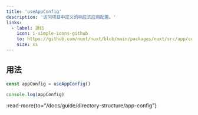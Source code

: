 ```yaml
---
title: 'useAppConfig'
description: '访问项目中定义的响应式应用配置。'
links:
  - label: 源码
    icon: i-simple-icons-github
    to: https://github.com/nuxt/nuxt/blob/main/packages/nuxt/src/app/config.ts
    size: xs
---
```


## 用法

```ts
const appConfig = useAppConfig()

console.log(appConfig)
```

:read-more{to="/docs/guide/directory-structure/app-config"}
